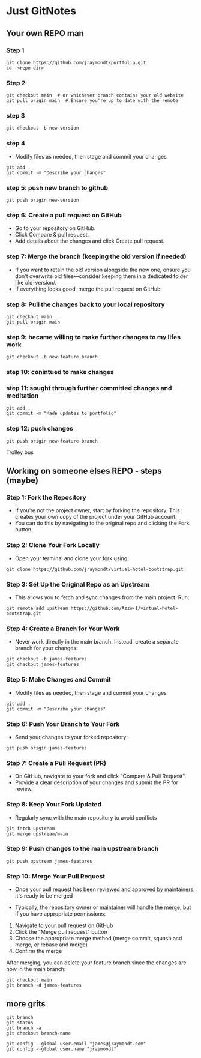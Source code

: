 # Just GitNotes

## Your own REPO man

### Step 1

```code
git clone https://github.com/jraymondt/portfolio.git
cd  <repo dir>
```

### Step 2

```code
git checkout main  # or whichever branch contains your old website
git pull origin main  # Ensure you're up to date with the remote
```

### step 3

```code
git checkout -b new-version
```

### step 4

- Modify files as needed, then stage and commit your changes

```code
git add .
git commit -m "Describe your changes"
```

### step 5: push new branch to github

```code
git push origin new-version
```

### step 6: Create a pull request on GitHub

- Go to your repository on GitHub.
- Click Compare & pull request.
- Add details about the changes and click Create pull request.

### step 7: Merge the branch (keeping the old version if needed)

- If you want to retain the old version alongside the new one, ensure you don't overwrite old files—consider keeping them in a dedicated folder like old-version/.
- If everything looks good, merge the pull request on GitHub.

### step 8: Pull the changes back to your local repository

```code
git checkout main
git pull origin main
```

### step 9: became willing to make further changes to my lifes work

```code
git checkout -b new-feature-branch
```

### step 10: conintued to make changes

### step 11: sought through further committed changes and meditation

```code
git add .
git commit -m "Made updates to portfolio"
```

### step 12: push changes

```code
git push origin new-feature-branch
```

Trolley bus

## Working on someone elses REPO - steps (maybe)

### Step 1: Fork the Repository

- If you’re not the project owner, start by forking the repository. This creates your own copy of the project under your GitHub account.
- You can do this by navigating to the original repo and clicking the Fork button.

### Step 2: Clone Your Fork Locally

- Open your terminal and clone your fork using:

```code
git clone https://github.com/jraymondt/virtual-hotel-bootstrap.git
```

### Step 3: Set Up the Original Repo as an Upstream

- This allows you to fetch and sync changes from the main project. Run:

```code
git remote add upstream https://github.com/Azzo-1/virtual-hotel-bootstrap.git
```

### Step 4: Create a Branch for Your Work

- Never work directly in the main branch. Instead, create a separate branch for your changes:
  
```code
git checkout -b james-features
git checkout james-features
```

### Step 5: Make Changes and Commit

- Modify files as needed, then stage and commit your changes

```code
git add .
git commit -m "Describe your changes"
```

### Step 6: Push Your Branch to Your Fork

- Send your changes to your forked repository:
  
```code
git push origin james-features
```

### Step 7: Create a Pull Request (PR)

- On GitHub, navigate to your fork and click "Compare & Pull Request".
- Provide a clear description of your changes and submit the PR for review.

### Step 8: Keep Your Fork Updated

- Regularly sync with the main repository to avoid conflicts

```code
git fetch upstream
git merge upstream/main
```

### Step 9: Push changes to the main upstream branch

```code
git push upstream james-features
```

### Step 10: Merge Your Pull Request

- Once your pull request has been reviewed and approved by maintainers, it's ready to be merged

- Typically, the repository owner or maintainer will handle the merge, but if you have appropriate permissions:

1. Navigate to your pull request on GitHub
2. Click the "Merge pull request" button
3. Choose the appropriate merge method (merge commit, squash and merge, or rebase and merge)
4. Confirm the merge

After merging, you can delete your feature branch since the changes are now in the main branch:

```code
git checkout main
git branch -d james-features
```

## more grits

```code
git branch
git status
git branch -a
git checkout branch-name
```

```code
git config --global user.email "james@jraymondt.com"
git config --global user.name "jraymondt"
```
